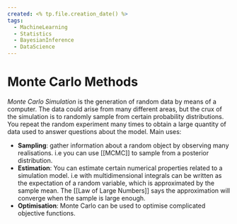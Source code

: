 ```yaml
---
created: <% tp.file.creation_date() %>
tags:
  - MachineLearning
  - Statistics
  - BayesianInference
  - DataScience
---
```


# Monte Carlo Methods

*Monte Carlo Simulation* is the generation of random data by means of a computer. The data could arise from many different areas, but the crux of the simulation is to randomly sample from certain probability distributions. You repeat the random experiment many times to obtain a large quantity of data used to answer questions about the model. Main uses:

- **Sampling**: gather information about a random object by observing many realisations. i.e you can use [[MCMC]] to sample from a posterior distribution.
- **Estimation**: You can estimate certain numerical properties related to a simulation model. i.e with multidimensional integrals can be written as the expectation of a random variable, which is approximated by the sample mean. The [[Law of Large Numbers]] says the approximation will converge when the sample is large enough.
- **Optimisation**: Monte Carlo can be used to optimise complicated objective functions. 
